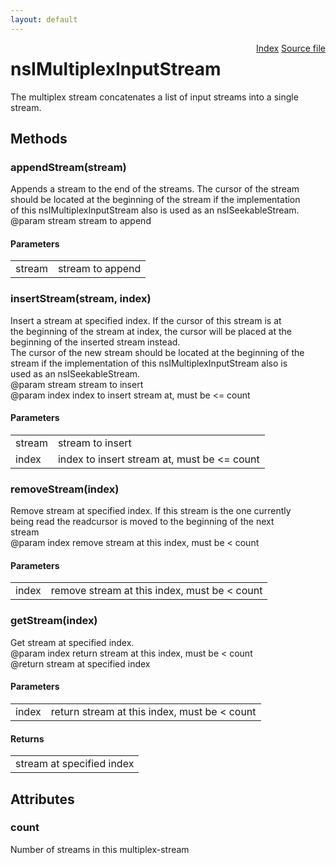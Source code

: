 ```yaml
---
layout: default
---
```

<div class='links' style='float:right'><a href="../index.html">Index</a>
<a href="http://dxr.mozilla.org/mozilla-central/source/xpcom/io/nsIMultiplexInputStream.idl">Source file</a>
</div>

# nsIMultiplexInputStream #
  
The multiplex stream concatenates a list of input streams into a single  
stream.  
  

## Methods ##

### appendStream(stream) ###
  
Appends a stream to the end of the streams. The cursor of the stream  
should be located at the beginning of the stream if the implementation  
of this nsIMultiplexInputStream also is used as an nsISeekableStream.  
@param stream  stream to append  
  

#### Parameters ####

<table>

<tr>
<td>stream</td>
<td>stream to append  
</td>
</tr>

</table>

### insertStream(stream, index) ###
  
Insert a stream at specified index.  If the cursor of this stream is at  
the beginning of the stream at index, the cursor will be placed at the  
beginning of the inserted stream instead.  
The cursor of the new stream should be located at the beginning of the  
stream if the implementation of this nsIMultiplexInputStream also is  
used as an nsISeekableStream.  
@param stream  stream to insert  
@param index   index to insert stream at, must be <= count  
  

#### Parameters ####

<table>

<tr>
<td>stream</td>
<td>stream to insert  
</td>
</tr>

<tr>
<td>index</td>
<td>index to insert stream at, must be <= count  
</td>
</tr>

</table>

### removeStream(index) ###
  
Remove stream at specified index. If this stream is the one currently  
being read the readcursor is moved to the beginning of the next  
stream  
@param index   remove stream at this index, must be < count  
  

#### Parameters ####

<table>

<tr>
<td>index</td>
<td>remove stream at this index, must be < count  
</td>
</tr>

</table>

### getStream(index) ###
  
Get stream at specified index.  
@param index   return stream at this index, must be < count  
@return        stream at specified index  
  

#### Parameters ####

<table>

<tr>
<td>index</td>
<td>return stream at this index, must be < count  
</td>
</tr>

</table>

#### Returns ####

<table>

<tr>
<td>stream at specified index  
</td>
</tr>

</table>

## Attributes ##

### count ###
  
Number of streams in this multiplex-stream  
  
